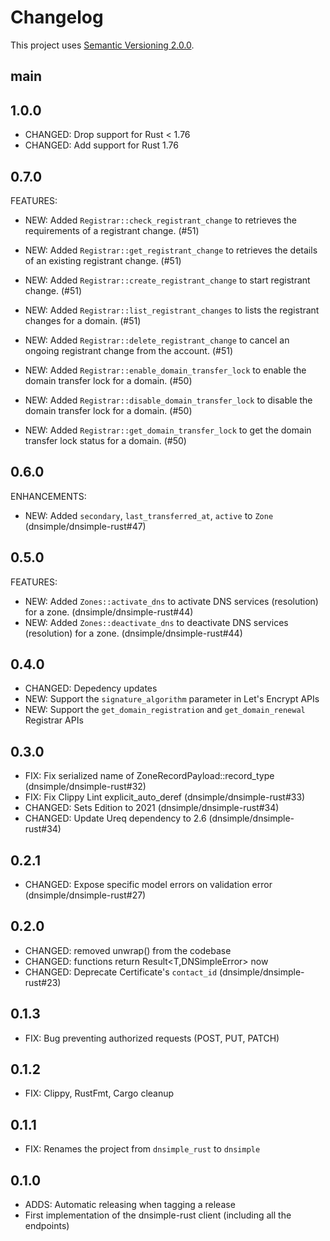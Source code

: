 # Changelog

This project uses [Semantic Versioning 2.0.0](http://semver.org/).

## main

## 1.0.0

- CHANGED: Drop support for Rust < 1.76
- CHANGED: Add support for Rust 1.76

## 0.7.0

FEATURES:

- NEW: Added `Registrar::check_registrant_change` to retrieves the requirements of a registrant change. (#51)
- NEW: Added `Registrar::get_registrant_change` to retrieves the details of an existing registrant change. (#51)
- NEW: Added `Registrar::create_registrant_change` to start registrant change. (#51)
- NEW: Added `Registrar::list_registrant_changes` to lists the registrant changes for a domain. (#51)
- NEW: Added `Registrar::delete_registrant_change` to cancel an ongoing registrant change from the account. (#51)

- NEW: Added `Registrar::enable_domain_transfer_lock` to enable the domain transfer lock for a domain. (#50)
- NEW: Added `Registrar::disable_domain_transfer_lock` to disable the domain transfer lock for a domain. (#50)
- NEW: Added `Registrar::get_domain_transfer_lock` to get the domain transfer lock status for a domain. (#50)

## 0.6.0

ENHANCEMENTS:

- NEW: Added `secondary`, `last_transferred_at`, `active` to `Zone` (dnsimple/dnsimple-rust#47)

## 0.5.0

FEATURES:

- NEW: Added `Zones::activate_dns` to activate DNS services (resolution) for a zone. (dnsimple/dnsimple-rust#44)
- NEW: Added `Zones::deactivate_dns` to deactivate DNS services (resolution) for a zone. (dnsimple/dnsimple-rust#44)

## 0.4.0

- CHANGED: Depedency updates
- NEW: Support the `signature_algorithm` parameter in Let's Encrypt APIs
- NEW: Support the `get_domain_registration` and `get_domain_renewal` Registrar APIs

## 0.3.0

- FIX: Fix serialized name of ZoneRecordPayload::record_type (dnsimple/dnsimple-rust#32)
- FIX: Fix Clippy Lint explicit_auto_deref (dnsimple/dnsimple-rust#33)
- CHANGED: Sets Edition to 2021 (dnsimple/dnsimple-rust#34)
- CHANGED: Update Ureq dependency to 2.6 (dnsimple/dnsimple-rust#34)

## 0.2.1

- CHANGED: Expose specific model errors on validation error (dnsimple/dnsimple-rust#27)

## 0.2.0

- CHANGED: removed unwrap() from the codebase
- CHANGED: functions return Result<T,DNSimpleError> now
- CHANGED: Deprecate Certificate's `contact_id` (dnsimple/dnsimple-rust#23)

## 0.1.3

- FIX: Bug preventing authorized requests (POST, PUT, PATCH)

## 0.1.2

- FIX: Clippy, RustFmt, Cargo cleanup

## 0.1.1

- FIX: Renames the project from `dnsimple_rust` to `dnsimple`

## 0.1.0

- ADDS: Automatic releasing when tagging a release
- First implementation of the dnsimple-rust client (including all the endpoints)
